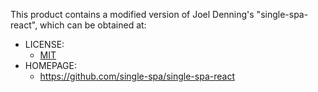 This product contains a modified version of Joel Denning's "single-spa-react",
which can be obtained at:

- LICENSE:
  - [MIT](https://github.com/single-spa/single-spa-react/blob/b49a065a7442cce1f237f750355cee19165b68fe/LICENSE)
- HOMEPAGE:
  - https://github.com/single-spa/single-spa-react
